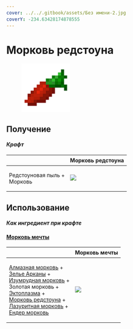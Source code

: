 ```yaml
---
cover: ../../.gitbook/assets/Без имени-2.jpg
coverY: -234.63428174878555
---
```


# Морковь редстоуна

<figure><img src="../../.gitbook/assets/carrot_redstone_128.png" alt=""><figcaption></figcaption></figure>

## Получение

#### _Крафт_

| ㅤ                                     |  Морковь редстоуна                              |
| ------------------------------------- | ----------------------------------------------- |
| <p>Редстоуновая пыль +<br>Морковь</p> | ![](../../.gitbook/assets/carrot\_redstone.png) |

## Использование

#### _Как ингредиент при крафте_

#### [Морковь мечты](dream_carrot.md)

| ㅤ                                                                                                                                                                                                                                                                                                                                                                                                    |  Морковь мечты                               |
| ---------------------------------------------------------------------------------------------------------------------------------------------------------------------------------------------------------------------------------------------------------------------------------------------------------------------------------------------------------------------------------------------------- | -------------------------------------------- |
| <p><a href="carrot_diamond.md">Алмазная морковь</a> +<br><a href="weak_arcana_potion.md">Зелье Арканы</a> +<br><a href="carrot_emerald.md">Изумрудная морковь</a> +<br>Золотая морковь +<br><a href="ectoplasm.md">Эктоплазма</a> +<br><a href="carrot_redstone.md">Морковь редстоуна</a> +<br><a href="carrot_lapis.md">Лазуритная морковь</a> +<br><a href="carrot_ender.md">Ендер морковь</a></p> | ![](../../.gitbook/assets/dream\_carrot.png) |

